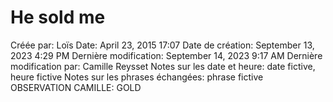 # He sold me

Créée par: Loïs
Date: April 23, 2015 17:07
Date de création: September 13, 2023 4:29 PM
Dernière modification: September 14, 2023 9:17 AM
Dernière modification par: Camille Reysset
Notes sur les date et heure: date fictive, heure fictive
Notes sur les phrases échangées: phrase fictive
OBSERVATION CAMILLE: GOLD